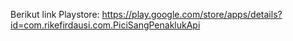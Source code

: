 Berikut link Playstore: https://play.google.com/store/apps/details?id=com.rikefirdausi.com.PiciSangPenaklukApi
